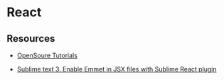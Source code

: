 # React

## Resources

- [OpenSoure Tutorials](https://github.com/vhf/free-programming-books/blob/master/javascript-frameworks-resources.md#react)

- [Sublime text 3. Enable Emmet in JSX files with Sublime React plugin](https://gist.github.com/max-mykhailenko/41d0c3991d92f38dcbc6)